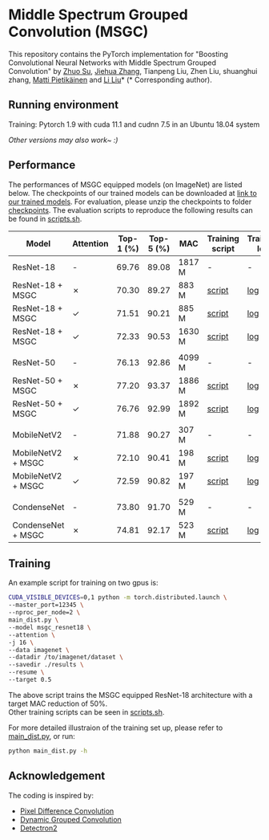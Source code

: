 # Middle Spectrum Grouped Convolution (MSGC)

This repository contains the PyTorch implementation for 
"Boosting Convolutional Neural Networks with Middle Spectrum Grouped Convolution" 
by 
[Zhuo Su](https://zhuogege1943.com/homepage/), 
[Jiehua Zhang](https://scholar.google.com/citations?user=UIbAv3wAAAAJ&hl=en&oi=sra), 
Tianpeng Liu,
Zhen Liu,
shuanghui zhang,
[Matti Pietikäinen](https://en.wikipedia.org/wiki/Matti_Pietik%C3%A4inen_(academic)) and 
[Li Liu](http://lilyliliu.com/)\*
(\* Corresponding author).


## Running environment

Training: Pytorch 1.9 with cuda 11.1 and cudnn 7.5 in an Ubuntu 18.04 system <br>

*Other versions may also work~ :)*


## Performance

The performances of MSGC equipped models (on ImageNet) are listed below. The checkpoints of our trained models can be downloaded at [link to our trained models](https://github.com/hellozhuo/msgc/releases/download/v0.1/trained_models_imagenet.zip). For evaluation, 
please unzip the checkpoints to folder [checkpoints](checkpoints). 
The evaluation scripts to reproduce the following results can be found in [scripts.sh](scripts.sh).

| Model | Attention | Top-1 (%) | Top-5 (%) | MAC | Training script | Training log |
|-------|-------|-------|-------|-----|-------------|-------------|
| ResNet-18 | - | 69.76 | 89.08 | 1817 M | - | - |
| ResNet-18 + MSGC | &cross; | 70.30 | 89.27 | 883 M | [script](https://github.com/hellozhuo/msgc/blob/092f46e4e115bfdcbc73546c309267996fa86dd2/scripts.sh#L32) | [log](logs/msgc_resnet18_noatt_log.txt) |
| ResNet-18 + MSGC | &check; | 71.51 | 90.21 | 885 M | [script](https://github.com/hellozhuo/msgc/blob/092f46e4e115bfdcbc73546c309267996fa86dd2/scripts.sh#L35) | [log](logs/msgc_resnet18_att_log.txt) |
| ResNet-18 + MSGC | &check; | 72.33 | 90.53 | 1630 M | [script](https://github.com/hellozhuo/msgc/blob/092f46e4e115bfdcbc73546c309267996fa86dd2/scripts.sh#L53) | [log](logs/msgc_resnet18_noatt_tau0_9_log.txt) |
| | | | | | |
| ResNet-50 | - | 76.13 | 92.86 | 4099 M | - | - |
| ResNet-50 + MSGC | &cross; | 77.20 | 93.37 | 1886 M | [script](https://github.com/hellozhuo/msgc/blob/092f46e4e115bfdcbc73546c309267996fa86dd2/scripts.sh#L38) | [log](logs/msgc_resnet50_noatt_log.txt) |
| ResNet-50 + MSGC | &check; | 76.76 | 92.99 | 1892 M | [script](https://github.com/hellozhuo/msgc/blob/092f46e4e115bfdcbc73546c309267996fa86dd2/scripts.sh#L41) | [log](logs/msgc_resnet50_att_log.txt) |
| | | | | | |
| MobileNetV2 | - | 71.88 | 90.27 | 307 M | - | - |
| MobileNetV2 + MSGC | &cross; | 72.10 | 90.41 | 198 M | [script](https://github.com/hellozhuo/msgc/blob/092f46e4e115bfdcbc73546c309267996fa86dd2/scripts.sh#L44) | [log](logs/msgc_mobilenetv2_noatt_log.txt) |
| MobileNetV2 + MSGC | &check; | 72.59 | 90.82 | 197 M | [script](https://github.com/hellozhuo/msgc/blob/092f46e4e115bfdcbc73546c309267996fa86dd2/scripts.sh#L47) | [log](logs/msgc_mobilenetv2_att_log.txt) |
| | | | | | |
| CondenseNet | - | 73.80 | 91.70 | 529 M | - | - |
| CondenseNet + MSGC | &cross; | 74.81 | 92.17 | 523 M | [script](https://github.com/hellozhuo/msgc/blob/092f46e4e115bfdcbc73546c309267996fa86dd2/scripts.sh#L50) | [log](logs/msgc_condensenet_noatt_log.txt) |

## Training

An example script for training on two gpus is:
```bash
CUDA_VISIBLE_DEVICES=0,1 python -m torch.distributed.launch \
--master_port=12345 \
--nproc_per_node=2 \
main_dist.py \
--model msgc_resnet18 \
--attention \
-j 16 \
--data imagenet \
--datadir /to/imagenet/dataset \
--savedir ./results \
--resume \
--target 0.5
```

The above script trains the MSGC equipped ResNet-18 architecture with a target MAC reduction of 50%.<br>
Other training scripts can be seen in [scripts.sh](scripts.sh). 

For more detailed illustraion of the training set up, please refer to [main\_dist.py](main_dist.py), or run:
```bash
python main_dist.py -h
```

## Acknowledgement

The coding is inspired by:

- [Pixel Difference Convolution](https://github.com/zhuoinoulu/pidinet)
- [Dynamic Grouped Convolution](https://github.com/hellozhuo/dgc)
- [Detectron2](https://github.com/facebookresearch/detectron2)

